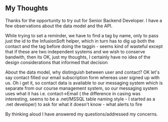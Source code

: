 ## My Thoughts

Thanks for the opportunity to try out for Senior Backend Developer. I have a few observations about the data model and the API.

While trying to set a reminder, we have to find a tag by name, only to pass just the id to the InfusionSoft helper, which in turn has to dig up both the contact and the tag before doing the taggin - seems kind of wasteful except that if these are two independent systems and we wish to conserve bandwith, then its OK, just my thoughts, I certainly have no idea of the design considerations that informed that decision

About the data model, why distinguish between user and contact? OK let's say contact filled our email subscription form whereas user signed up with us. Oh i get it, so contact data is available to our messaging system which is separate from our course management system, so our messaging system uses what it has i.e. contact->Email ( the difference in casing was interesting, seems to be a .net/MSSQL table naming style - I started as a .net developer) to ask for what it doesn't know - what alerts to fire

By thinking aloud I have answered my questions/addressed my concerns.



